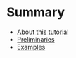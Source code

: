 # Summary

* [About this tutorial](README.md)
* [Preliminaries](preliminaries.md)
* [Examples](tutorial.md)


